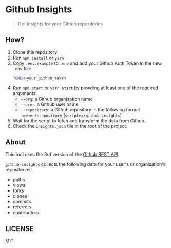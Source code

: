 # Github Insights

> Get insights for your Github repositories

## How?

1. Clone this repository
2. Run `npm install` or `yarn`
3. Copy `.env.example` to `.env` and add your Github Auth Token in the new `.env` file:
    ```sh
    TOKEN=your_github_token
    ```
4. Run `npm start` or `yarn start` by provding at least one of the required arguments:
    - `--org`: a Github organisation name
    - `--user`: a Github user name
    - `--repository`: a Github repository in the following format `:owner/:repository` (`scriptex/github-insights`)
5. Wait for the script to fetch and transform the data from Github.
6. Check the `insights.json` file in the root of the project.

## About

This tool uses the 3rd version of the [Github REST API](https://developer.github.com/v3/).

`github-insights` collects the following data for your user's or organisation's repositories:

-   paths
-   views
-   forks
-   clones
-   commits
-   referrers
-   contributors

## LICENSE

MIT
